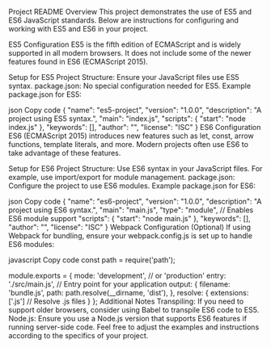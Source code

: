 Project README
Overview
This project demonstrates the use of ES5 and ES6 JavaScript standards. Below are instructions for configuring and working with ES5 and ES6 in your project.

ES5 Configuration
ES5 is the fifth edition of ECMAScript and is widely supported in all modern browsers. It does not include some of the newer features found in ES6 (ECMAScript 2015).

Setup for ES5
Project Structure: Ensure your JavaScript files use ES5 syntax.
package.json: No special configuration needed for ES5.
Example package.json for ES5:

json
Copy code
{
  "name": "es5-project",
  "version": "1.0.0",
  "description": "A project using ES5 syntax.",
  "main": "index.js",
  "scripts": {
    "start": "node index.js"
  },
  "keywords": [],
  "author": "",
  "license": "ISC"
}
ES6 Configuration
ES6 (ECMAScript 2015) introduces new features such as let, const, arrow functions, template literals, and more. Modern projects often use ES6 to take advantage of these features.

Setup for ES6
Project Structure: Use ES6 syntax in your JavaScript files. For example, use import/export for module management.
package.json: Configure the project to use ES6 modules.
Example package.json for ES6:

json
Copy code
{
  "name": "es6-project",
  "version": "1.0.0",
  "description": "A project using ES6 syntax.",
  "main": "main.js",
  "type": "module", // Enables ES6 module support
  "scripts": {
    "start": "node main.js"
  },
  "keywords": [],
  "author": "",
  "license": "ISC"
}
Webpack Configuration (Optional)
If using Webpack for bundling, ensure your webpack.config.js is set up to handle ES6 modules:

javascript
Copy code
const path = require('path');

module.exports = {
  mode: 'development', // or 'production'
  entry: './src/main.js', // Entry point for your application
  output: {
    filename: 'bundle.js',
    path: path.resolve(__dirname, 'dist'),
  },
  resolve: {
    extensions: ['.js'] // Resolve .js files
  }
};
Additional Notes
Transpiling: If you need to support older browsers, consider using Babel to transpile ES6 code to ES5.
Node.js: Ensure you use a Node.js version that supports ES6 features if running server-side code.
Feel free to adjust the examples and instructions according to the specifics of your project.







